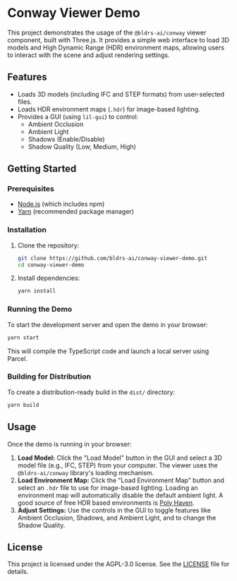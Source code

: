 # Conway Viewer Demo

This project demonstrates the usage of the `@bldrs-ai/conway` viewer component, built with Three.js. It provides a simple web interface to load 3D models and High Dynamic Range (HDR) environment maps, allowing users to interact with the scene and adjust rendering settings.

## Features

*   Loads 3D models (including IFC and STEP formats) from user-selected files.
*   Loads HDR environment maps (`.hdr`) for image-based lighting.
*   Provides a GUI (using `lil-gui`) to control:
    *   Ambient Occlusion
    *   Ambient Light
    *   Shadows (Enable/Disable)
    *   Shadow Quality (Low, Medium, High)

## Getting Started

### Prerequisites

*   [Node.js](https://nodejs.org/) (which includes npm)
*   [Yarn](https://yarnpkg.com/) (recommended package manager)

### Installation

1.  Clone the repository:
    ```bash
    git clone https://github.com/bldrs-ai/conway-viewer-demo.git
    cd conway-viewer-demo
    ```
2.  Install dependencies:
    ```bash
    yarn install
    ```

### Running the Demo

To start the development server and open the demo in your browser:

```bash
yarn start
```

This will compile the TypeScript code and launch a local server using Parcel.

### Building for Distribution

To create a distribution-ready build in the `dist/` directory:

```bash
yarn build
```

## Usage

Once the demo is running in your browser:

1.  **Load Model:** Click the "Load Model" button in the GUI and select a 3D model file (e.g., IFC, STEP) from your computer. The viewer uses the `@bldrs-ai/conway` library's loading mechanism.
2.  **Load Environment Map:** Click the "Load Environment Map" button and select an `.hdr` file to use for image-based lighting. Loading an environment map will automatically disable the default ambient light. A good source of free HDR based environments is [Poly Haven](https://polyhaven.com/hdris).
3.  **Adjust Settings:** Use the controls in the GUI to toggle features like Ambient Occlusion, Shadows, and Ambient Light, and to change the Shadow Quality.

## License

This project is licensed under the AGPL-3.0 license. See the [LICENSE](LICENSE) file for details.
